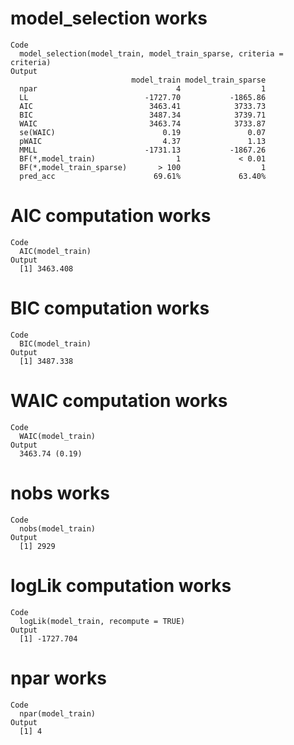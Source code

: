 # model_selection works

    Code
      model_selection(model_train, model_train_sparse, criteria = criteria)
    Output
                               model_train model_train_sparse
      npar                               4                  1
      LL                          -1727.70           -1865.86
      AIC                          3463.41            3733.73
      BIC                          3487.34            3739.71
      WAIC                         3463.74            3733.87
      se(WAIC)                        0.19               0.07
      pWAIC                           4.37               1.13
      MMLL                        -1731.13           -1867.26
      BF(*,model_train)                  1             < 0.01
      BF(*,model_train_sparse)       > 100                  1
      pred_acc                      69.61%             63.40%

# AIC computation works

    Code
      AIC(model_train)
    Output
      [1] 3463.408

# BIC computation works

    Code
      BIC(model_train)
    Output
      [1] 3487.338

# WAIC computation works

    Code
      WAIC(model_train)
    Output
      3463.74 (0.19)

# nobs works

    Code
      nobs(model_train)
    Output
      [1] 2929

# logLik computation works

    Code
      logLik(model_train, recompute = TRUE)
    Output
      [1] -1727.704

# npar works

    Code
      npar(model_train)
    Output
      [1] 4

